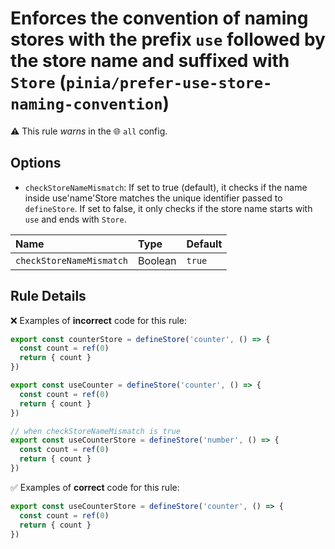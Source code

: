 # Enforces the convention of naming stores with the prefix `use` followed by the store name and suffixed with `Store` (`pinia/prefer-use-store-naming-convention`)

⚠️ This rule _warns_ in the 🌐 `all` config.

<!-- end auto-generated rule header -->

## Options

- `checkStoreNameMismatch`: If set to true (default), it checks if the name inside use'name'Store matches the unique identifier passed to `defineStore`. If set to false, it only checks if the store name starts with `use` and ends with `Store`.
  
<!-- begin auto-generated rule options list -->

| Name                     | Type    | Default |
| :----------------------- | :------ | :------ |
| `checkStoreNameMismatch` | Boolean | `true`  |

<!-- end auto-generated rule options list -->

## Rule Details

❌ Examples of **incorrect** code for this rule:

```js
export const counterStore = defineStore('counter', () => {
  const count = ref(0)
  return { count }
})

export const useCounter = defineStore('counter', () => {
  const count = ref(0)
  return { count }
})

// when checkStoreNameMismatch is true
export const useCounterStore = defineStore('number', () => {
  const count = ref(0)
  return { count }
})
```

✅ Examples of **correct** code for this rule:

```js
export const useCounterStore = defineStore('counter', () => {
  const count = ref(0)
  return { count }
})
```
